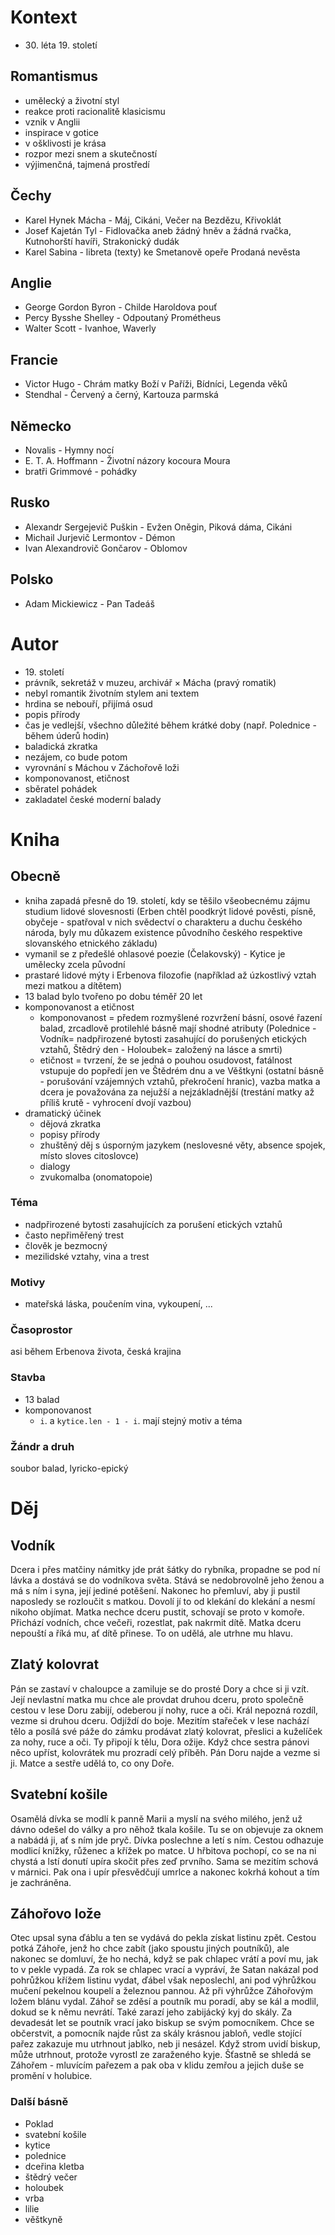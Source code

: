 # Kontext
* 30\. léta 19. století

## Romantismus
* umělecký a životní styl
* reakce proti racionalitě klasicismu
* vznik v Anglii
* inspirace v gotice
* v ošklivosti je krása
* rozpor mezi snem a skutečností
* výjimenčná, tajmená prostředí

## Čechy
* Karel Hynek Mácha - Máj, Cikáni, Večer na Bezdězu, Křivoklát
* Josef Kajetán Tyl - Fidlovačka aneb žádný hněv a žádná rvačka, Kutnohorští havíři, Strakonický dudák
* Karel Sabina - libreta (texty) ke Smetanově opeře Prodaná nevěsta


## Anglie
* George Gordon Byron - Childe Haroldova pouť
* Percy Bysshe Shelley - Odpoutaný Prométheus
* Walter Scott - Ivanhoe, Waverly


## Francie
* Victor Hugo - Chrám matky Boží v Paříži, Bídníci, Legenda věků
* Stendhal - Červený a černý, Kartouza parmská


## Německo
* Novalis - Hymny nocí
* E. T. A. Hoffmann - Životní názory kocoura Moura
* bratři Grimmové - pohádky


## Rusko
* Alexandr Sergejevič Puškin - Evžen Oněgin, Piková dáma, Cikáni
* Michail Jurjevič Lermontov - Démon
* Ivan Alexandrovič Gončarov - Oblomov


## Polsko
* Adam Mickiewicz - Pan Tadeáš

# Autor
* 19\. století
* právník, sekretáž v muzeu, archivář × Mácha (pravý romatik)
* nebyl romantik životním stylem ani textem
* hrdina se nebouří, přijímá osud
* popis přírody
* čas je vedlejší, všechno důležité během krátké doby (např. Polednice - během úderů hodin)
* baladická zkratka
* nezájem, co bude potom
* vyrovnání s Máchou v Záchořově loži
* komponovanost, etičnost
* sběratel pohádek
* zakladatel české moderní balady

# Kniha

## Obecně
* kniha zapadá přesně do 19. století, kdy se těšilo všeobecnému zájmu studium lidové slovesnosti (Erben chtěl poodkrýt lidové pověsti, písně, obyčeje - spatřoval v nich svědectví o charakteru a duchu českého národa, byly mu důkazem existence původního českého respektive slovanského etnického základu)
* vymanil se z předešlé ohlasové poezie (Čelakovský) - Kytice je umělecky zcela původní
* prastaré lidové mýty i Erbenova filozofie (například až úzkostlivý vztah mezi matkou a dítětem)
* 13 balad bylo tvořeno po dobu téměř 20 let
* komponovanost a etičnost
  - komponovanost = předem rozmyšlené rozvržení básní, osové řazení balad, zrcadlově 	protilehlé básně mají shodné atributy (Polednice - Vodník= nadpřirozené bytosti zasahující do porušených etických vztahů, Štědrý den - Holoubek= založený na lásce a smrti)
  - etičnost = tvrzení, že se jedná o pouhou osudovost, fatálnost vstupuje do popředí jen ve Štědrém dnu a ve Věštkyni (ostatní básně - porušování vzájemných vztahů, překročení 	hranic), vazba matka a dcera je považována za nejužší a nejzákladnější (trestání matky až 	příliš krutě - vyhrocení dvojí vazbou)
* dramatický účinek 
  * dějová zkratka
  * popisy přírody
  * zhuštěný děj s úsporným jazykem (neslovesné věty, absence spojek, místo sloves citoslovce)
  * dialogy
  * zvukomalba (onomatopoie)


### Téma
* nadpřirozené bytosti zasahujících za porušení etických vztahů
* často nepřiměřený trest
* člověk je bezmocný
* mezilidské vztahy, vina a trest

### Motivy
* mateřská láska, poučením vina, vykoupení, ...

### Časoprostor
asi během Erbenova života, česká krajina

### Stavba
* 13 balad
* komponovanost
  * `i`. a `kytice.len - 1 - i`. mají stejný motiv a téma

### Žándr a druh
soubor balad, lyricko-epický

# Děj
## Vodník 
Dcera i přes matčiny námitky jde prát šátky do rybníka, propadne se pod ní lávka a dostává se do vodníkova světa. Stává se nedobrovolně jeho ženou a má s ním i syna, její jediné potěšení. Nakonec ho přemluví, aby ji pustil naposledy se rozloučit s matkou. Dovolí jí to od klekání do klekání a nesmí nikoho objímat. Matka nechce dceru pustit, schovají se proto v komoře. Přichází vodních, chce večeři, rozestlat, pak nakrmit dítě. Matka dceru nepouští a říká mu, ať dítě přinese. To on udělá, ale utrhne mu hlavu.


## Zlatý kolovrat 
Pán se zastaví v chaloupce a zamiluje se do prosté Dory a chce si ji vzít. Její nevlastní matka mu chce ale provdat druhou dceru, proto společně cestou v lese Doru zabijí, odeberou jí nohy, ruce a oči. Král nepozná rozdíl, vezme si druhou dceru. Odjíždí do boje. Mezitím stařeček v lese nachází tělo a posílá své páže do zámku prodávat zlatý kolovrat, přeslici a kuželíček za nohy, ruce a oči. Ty připojí k tělu, Dora ožije. Když chce sestra pánovi něco upříst, kolovrátek mu prozradí celý příběh. Pán Doru najde a vezme si ji. Matce a sestře udělá to, co ony Doře.

## Svatební košile 
Osamělá dívka se modlí k panně Marii a myslí na svého milého, jenž už dávno odešel do války a pro něhož tkala košile. Tu se on objevuje za oknem a nabádá ji, ať s ním jde pryč. Dívka poslechne a letí s ním. Cestou odhazuje modlicí knížky, růženec a křížek po matce. U hřbitova pochopí, co se na ni chystá a lstí donutí upíra skočit přes zeď prvního. Sama se mezitím schová v márnici. Pak ona i upír přesvědčují umrlce a nakonec kokrhá kohout a tím je zachráněna.

## Záhořovo lože
Otec upsal syna ďáblu a ten se vydává do pekla získat listinu zpět. Cestou potká Záhoře, jenž ho chce zabít (jako spoustu jiných poutníků), ale nakonec se domluví, že ho nechá, když se pak chlapec vrátí a poví mu, jak to v pekle vypadá. Za rok se chlapec vrací a vypráví, že Satan nakázal pod pohrůžkou křížem listinu vydat, ďábel však neposlechl, ani pod výhrůžkou mučení pekelnou koupelí a železnou pannou. Až při výhrůžce Záhořovým ložem blánu vydal. Záhoř se zděsí a poutník mu poradí, aby se kál a modlil, dokud se k němu nevrátí. Také zarazí jeho zabijácký kyj do skály. Za devadesát let se poutník vrací jako biskup se svým pomocníkem. Chce se občerstvit, a pomocník najde růst za skály krásnou jabloň, vedle stojící pařez zakazuje mu utrhnout jablko, neb ji nesázel. Když strom uvidí biskup, může utrhnout, protože vyrostl ze zaraženého kyje. Šťastně se shledá se Záhořem - mluvícím pařezem a pak oba v klidu zemřou a jejich duše se promění v holubice.

### Další básně
* Poklad
* svatební košile
* kytice
* polednice
* dceřina kletba
* štědrý večer
* holoubek
* vrba
* lilie
* věštkyně
